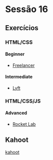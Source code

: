 # Sessão 16

## Exercícios

### HTML/CSS

#### Beginner

- [Freelancer](../../exercises/freelancer-web/README.pt-BR.md)

#### Intermediate

- [Lyft](../../exercises/lyft-web/README.pt-BR.md)

### HTML/CSS/JS

#### Advanced

- [Rocket Lab](../../exercises/rocket-lab-web/README.pt-BR.md)

## Kahoot

[kahoot](https://play.kahoot.it/v2?quizId=3b98076b-6ac8-4c10-a6e3-de3ca969c026&activeWorkspace=PERSONAL&token=eyJraWQiOiJTZmRDOUNBOHlyT2dhOEVMUWxEODFyWWV2d1NicEE5cWxTb0siLCJ0eXAiOiJhY2Nlc3Mrand0IiwiYWxnIjoiUlMyNTYifQ.eyJhdWQiOiJodHRwczpcL1wva2Fob290Lml0XC9yZXN0Iiwic3ViIjoiMWU1ZWM2M2EtMzA4ZS00ZDVhLWFmNTItNDQ1MWU3NjY4MTRlIiwiaXNzIjoiaHR0cHM6XC9cL2thaG9vdC5pdFwvcmVzdCIsImV4cCI6MTY3NDAyNjI5MiwiaWF0IjoxNjczNDY0NzA0LCJqdGkiOiI1MTgxOWViNS03YzhjLTM0ZGYtOWMyOC00ZDdiOGUyOWRjZjkiLCJzaWQiOiIyOTFhOGRkNy02YWU4LTQ5YWItOGUxMi01NzhlYzE4ZjZmYWYifQ.wCavExAa0XepjR1SAK3et0d5keML8vrOXKDcWmovofhhHlmW7QpoX1RwM6j6zHhjbO4JmE2Qid-99uheRvK56oky1WLYLRV8-VClc5pc5Pr_-FmeB9L55j0QexmDwy7uUkyGSHBOo3DEYzLBZp35nSYEEcFzt1DwfhN8lsjs7Wm4PquNiss2LZGo8cMLaLOQgQySXq2U_Lc4ZneYZNfXlB5831gzC4ELDOeKzEE2nxHZIZ7PFc_yZNU8PHa3NIxSyDi1tNUUysHSFT8M0Izpy7yZden5iemwD_LaMeCqnH6WR8lPjER22gme1xJ5n5pEl6TYkgcPAAmUPpkd1T7yRg)
